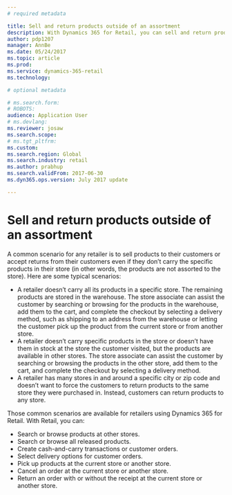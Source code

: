 ```yaml
---
# required metadata

title: Sell and return products outside of an assortment
description: With Dynamics 365 for Retail, you can sell and return products outside of assortments.
author: pdp1207
manager: AnnBe
ms.date: 05/24/2017
ms.topic: article
ms.prod: 
ms.service: dynamics-365-retail
ms.technology: 

# optional metadata

# ms.search.form: 
# ROBOTS: 
audience: Application User
# ms.devlang: 
ms.reviewer: josaw
ms.search.scope: 
# ms.tgt_pltfrm: 
ms.custom: 
ms.search.region: Global
ms.search.industry: retail
ms.author: prabhup
ms.search.validFrom: 2017-06-30
ms.dyn365.ops.version: July 2017 update

---
```


# Sell and return products outside of an assortment
A common scenario for any retailer is to sell products to their customers or accept returns from their customers even if they don’t carry the specific products in their store (in other words, the products are not assorted to the store).
Here are some typical scenarios:

+ A retailer doesn’t carry all its products in a specific store. The remaining products are stored in the warehouse. The store associate can assist the customer by searching or browsing for the products in the warehouse, add them to the cart, and complete the checkout by selecting a delivery method, such as shipping to an address from the warehouse or letting the customer pick up the product from the current store or from another store.
+ A retailer doesn’t carry specific products in the store or doesn’t have them in stock at the store the customer visited, but the products are available in other stores. The store associate can assist the customer by searching or browsing the products in the other store, add them to the cart, and complete the checkout by selecting a delivery method.
+ A retailer has many stores in and around a specific city or zip code and doesn’t want to force the customers to return products to the same store they were purchased in. Instead, customers can return products to any store.


Those common scenarios are available for retailers using Dynamics 365 for Retail. With Retail, you can:
+ Search or browse products at other stores.
+ Search or browse all released products.
+ Create cash-and-carry transactions or customer orders.
+ Select delivery options for customer orders.
+ Pick up products at the current store or another store.
+ Cancel an order at the current store or another store.
+ Return an order with or without the receipt at the current store or another store.
